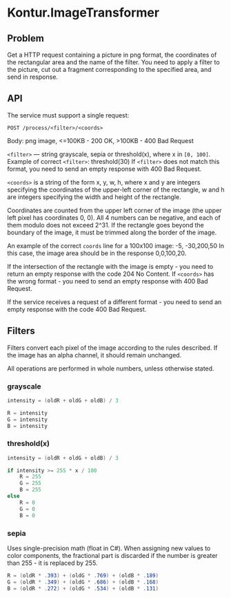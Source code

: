 # Kontur.ImageTransformer

## Problem
Get a HTTP request containing a picture in png format, the coordinates of the rectangular area and the name of the filter. You need to apply a filter to the picture, cut out a fragment corresponding to the specified area, and send in response.

## API
The service must support a single request:
```
POST /process/<filter>/<coords>
```
Body: png image, <=100KB - 200 OK, >100KB - 400 Bad Request

`<filter>` — string grayscale, sepia or threshold(x), where x in `[0, 100]`.
Example of correct `<filter>`: threshold(30)
If `<filter>` does not match this format, you need to send an empty response with 400 Bad Request.

`<coords>` is a string of the form x, y, w, h, where x and y are integers specifying the coordinates of the upper-left corner of the rectangle, w and h are integers specifying the width and height of the rectangle.

Coordinates are counted from the upper left corner of the image (the upper left pixel has coordinates 0, 0). All 4 numbers can be negative, and each of them modulo does not exceed 2^31. If the rectangle goes beyond the boundary of the image, it must be trimmed along the border of the image.

An example of the correct `coords` line for a 100x100 image: -5, -30,200,50
In this case, the image area should be in the response 0,0,100,20.

If the intersection of the rectangle with the image is empty - you need to return an empty response with the code 204 No Content.
If `<coords>` has the wrong format - you need to send an empty response with 400 Bad Request.

If the service receives a request of a different format - you need to send an empty response with the code 400 Bad Request.

## Filters

Filters convert each pixel of the image according to the rules described. If the image has an alpha channel, it should remain unchanged.

All operations are performed in whole numbers, unless otherwise stated.
### grayscale
```C#
intensity = (oldR + oldG + oldB) / 3

R = intensity
G = intensity
B = intensity
```

### threshold(x)
```C#
intensity = (oldR + oldG + oldB) / 3

if intensity >= 255 * x / 100
    R = 255
    G = 255
    B = 255
else
    R = 0
    G = 0
    B = 0
```

### sepia
Uses single-precision math (float in C#). When assigning new values to color components, the fractional part is discarded if the number is greater than 255 - it is replaced by 255.
```C#
R = (oldR * .393) + (oldG * .769) + (oldB * .189)
G = (oldR * .349) + (oldG * .686) + (oldB * .168)
B = (oldR * .272) + (oldG * .534) + (oldB * .131)
```

